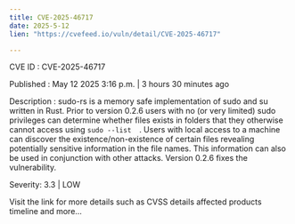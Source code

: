 ```yaml
---
title: CVE-2025-46717
date: 2025-5-12
lien: "https://cvefeed.io/vuln/detail/CVE-2025-46717"

---
```


CVE ID : CVE-2025-46717

Published :  May 12
2025
3:16 p.m. | 3 hours
30 minutes ago

Description : sudo-rs is a memory safe implementation of sudo and su written in Rust. Prior to version 0.2.6
users with no (or very limited) sudo privileges can determine whether files exists in folders that they otherwise cannot access using `sudo --list 
`. Users with local access to a machine can discover the existence/non-existence of certain files
revealing potentially sensitive information in the file names. This information can also be used in conjunction with other attacks. Version 0.2.6 fixes the vulnerability.

Severity: 3.3 | LOW

Visit the link for more details
such as CVSS details
affected products
timeline
and more...

